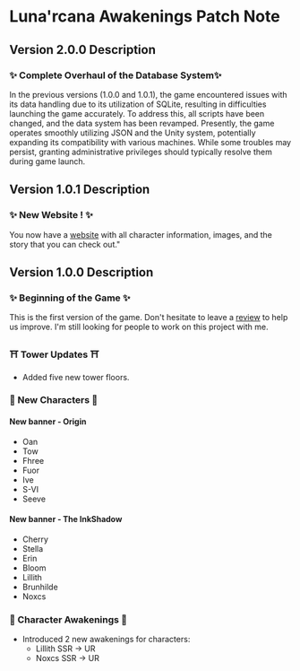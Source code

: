 # Luna'rcana Awakenings Patch Note

## Version 2.0.0 Description

### ✨ Complete Overhaul of the Database System✨

In the previous versions (1.0.0 and 1.0.1), the game encountered issues with its data handling due to its utilization of SQLite, resulting in difficulties launching the game accurately. To address this, all scripts have been changed, and the data system has been revamped. Presently, the game operates smoothly utilizing JSON and the Unity system, potentially expanding its compatibility with various machines. While some troubles may persist, granting administrative privileges should typically resolve them during game launch.

## Version 1.0.1 Description

### ✨ New Website ! ✨

You now have a [website](https://jolanthomassin.github.io/Lunarcana_website/) with all character information, images, and the story that you can check out."

## Version 1.0.0 Description

### ✨ Beginning of the Game ✨

This is the first version of the game. Don't hesitate to leave a [review](https://forms.gle/d5ySafCocSWE4Sd97) to help us improve. I'm still looking for people to work on this project with me.

### ⛩️ Tower Updates ⛩️

- Added five new tower floors.

### 🤝 New Characters 🤝

#### New banner - Origin

- Oan
- Tow
- Fhree
- Fuor
- Ive
- S-VI
- Seeve

#### New banner - The InkShadow

- Cherry
- Stella
- Erin
- Bloom
- Lillith
- Brunhilde
- Noxcs

### 🥷 Character Awakenings 🥷

- Introduced 2 new awakenings for characters:
  - Lillith SSR -> UR
  - Noxcs SSR -> UR
